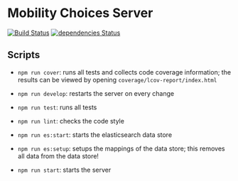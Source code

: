 # Mobility Choices Server

[![Build Status](https://travis-ci.org/MobilityChoices/mc-server.svg?branch=master)](https://travis-ci.org/MobilityChoices/mc-server)
[![dependencies Status](https://david-dm.org/MobilityChoices/mc-server/status.svg)](https://david-dm.org/MobilityChoices/mc-server)

## Scripts

- `npm run cover`: runs all tests and collects code coverage information; the
  results can be viewed by opening `coverage/lcov-report/index.html`

- `npm run develop`: restarts the server on every change

- `npm run test`: runs all tests

- `npm run lint`: checks the code style

- `npm run es:start`: starts the elasticsearch data store

- `npm run es:setup`: setups the mappings of the data store; this removes all
  data from the data store!

- `npm run start`: starts the server
